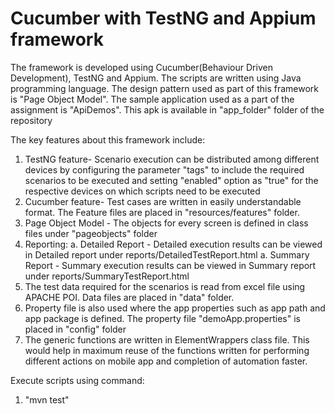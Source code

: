 # Cucumber with TestNG and Appium framework

The framework is developed using Cucumber(Behaviour Driven Development), TestNG and Appium. The scripts are written using Java programming language. The design pattern used as part of this framework is "Page Object Model". 
The sample application used as a part of the assignment is "ApiDemos". This apk is available in "app_folder" folder of the repository

The key features about this framework include:
1. TestNG feature- Scenario execution can be distributed among different devices by configuring the parameter "tags" to include the required scenarios to be executed and setting "enabled" option as "true" for the respective devices on which scripts need to be executed
2. Cucumber feature- Test cases are written in easily understandable format. The Feature files are placed in "resources/features" folder.
3. Page Object Model - The objects for every screen is defined in class files under "pageobjects" folder
4. Reporting:
a. Detailed Report - Detailed execution results can be viewed in Detailed report under reports/DetailedTestReport.html
a. Summary Report - Summary execution results can be viewed in Summary report under reports/SummaryTestReport.html
5. The test data required for the scenarios is read from excel file using APACHE POI. Data files are placed in "data" folder.
6. Property file is also used where the app properties such as app path and app package is defined. The property file "demoApp.properties" is placed in "config" folder
7. The generic functions are written in ElementWrappers class file. This would help in maximum reuse of the functions written for performing different actions on mobile app and completion of automation faster.   

Execute scripts using command: 
1. "mvn test"
